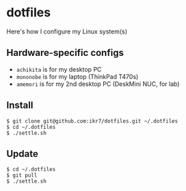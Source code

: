 # dotfiles

Here's how I configure my Linux system(s)

## Hardware-specific configs

- `achikita` is for my desktop PC
- `mononobe` is for my laptop (ThinkPad T470s)
- `amemori` is for my 2nd desktop PC (DeskMini NUC, for lab)

## Install

```
$ git clone git@github.com:ikr7/dotfiles.git ~/.dotfiles
$ cd ~/.dotfiles
$ ./settle.sh
```

## Update

```
$ cd ~/.dotfiles
$ git pull
$ ./settle.sh
```
